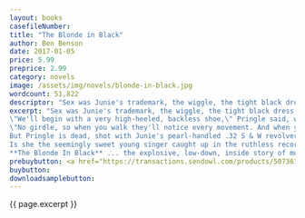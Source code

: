 ```yaml
---
layout: books
casefileNumber: 
title: "The Blonde in Black"
author: Ben Benson
date: 2017-01-05
price: 5.99
preprice: 2.99
category: novels
image: /assets/img/novels/blonde-in-black.jpg
wordcount: 51,822
descriptor: "Sex was Junie's trademark, the wiggle, the tight black dress, the sultry voice. But now George Pringle, president of Micro Records, is dead &hellip; did Junie hit a sour note and kill the man who made her singing career?"
excerpt: "Sex was Junie's trademark, the wiggle, the tight black dress, the sultry voice. George Pringle, president of Micro Records, set it up that way. \n\n
\"We'll begin with a very high-heeled, backless shoe,\" Pringle said, walking around Junie, examining her from every angle, feeling her breasts and thighs and hips, while June held her breath to keep back the tears. \n\n
\"No girdle, so when you walk they'll notice every movement. And when you sing you're going to sound like you're crying for every man who's listening. I want men to pant when they hear you sing!\" \n\n
But Pringle is dead, shot with Junie's pearl-handled .32 S & W revolver after a heated argument at her Briercliff home. Now it is up to Wade Paris, Chief of Detectives of the Massachusetts State Police, to determine if Junie is a cold-blooded killer or innocent patsy. \n\n
Is she the seemingly sweet young singer caught up in the ruthless record business or the swinging sexpot determined to make it big? \n\n
**The Blonde In Black** ... the explosive, low-down, inside story of murder, sex, violence and ruthless greed in the big-time record business."
prebuybutton: <a href="https://transactions.sendowl.com/products/507367/D6DBDEC0/add_to_cart" rel="nofollow" class="add-to-cart">Pre-Buy</a><script type="text/javascript" src="https://transactions.sendowl.com/assets/sendowl.js" ></script>
buybutton:
downloadsamplebutton: 
---
```


{{ page.excerpt }}